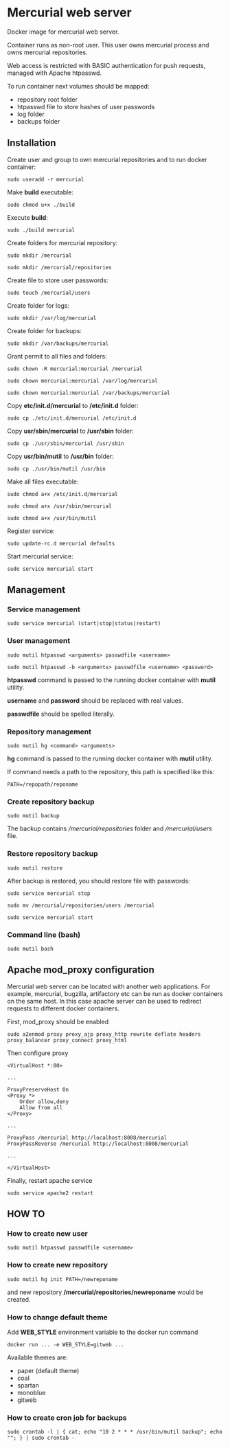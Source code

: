 Mercurial web server
====================
Docker image for mercurial web server.

Container runs as non-root user.
This user owns mercurial process and owns mercurial repositories.

Web access is restricted with BASIC authentication for push requests, managed with Apache htpasswd.

To run container next volumes should be mapped:
* repository root folder
* htpasswd file to store hashes of user passwords
* log folder
* backups folder

Installation
------------
Create user and group to own mercurial repositories and to run docker container:
```
sudo useradd -r mercurial
```

Make **build** executable:
```
sudo chmod u+x ./build
```

Execute **build**:
```
sudo ./build mercurial
```

Create folders for mercurial repository:
```
sudo mkdir /mercurial
```
```
sudo mkdir /mercurial/repositories
```

Create file to store user passwords:
```
sudo touch /mercurial/users
```

Create folder for logs:
```
sudo mkdir /var/log/mercurial
```

Create folder for backups:
```
sudo mkdir /var/backups/mercurial
```

Grant permit to all files and folders:
```
sudo chown -R mercurial:mercurial /mercurial
```
```
sudo chown mercurial:mercurial /var/log/mercurial
```
```
sudo chown mercurial:mercurial /var/backups/mercurial
```

Copy **etc/init.d/mercurial** to **/etc/init.d** folder:
```
sudo cp ./etc/init.d/mercurial /etc/init.d
```

Copy **usr/sbin/mercurial** to **/usr/sbin** folder:
```
sudo cp ./usr/sbin/mercurial /usr/sbin
```

Copy **usr/bin/mutil** to **/usr/bin** folder:
```
sudo cp ./usr/bin/mutil /usr/bin
```

Make all files executable:
```
sudo chmod a+x /etc/init.d/mercurial
```
```
sudo chmod a+x /usr/sbin/mercurial
```
```
sudo chmod a+x /usr/bin/mutil
```

Register service:
```
sudo update-rc.d mercurial defaults
```

Start mercurial service:
```
sudo service mercurial start
```

Management
----------
### Service management
```
sudo service mercurial (start|stop|status|restart)
```

### User management
```
sudo mutil htpasswd <arguments> passwdfile <username>
```
```
sudo mutil htpasswd -b <arguments> passwdfile <username> <password>
```

**htpasswd** command is passed to the running docker container with **mutil** utility.

**username** and **password** should be replaced with real values.

**passwdfile** should be spelled literally.


### Repository management
```
sudo mutil hg <command> <arguments>
```

**hg** command is passed to the running docker container with **mutil** utility.

If command needs a path to the repository, this path is specified like this:
```
PATH=/repopath/reponame
```

### Create repository backup
```
sudo mutil backup
```

The backup contains */mercurial/repositories* folder and */mercurial/users* file.

### Restore repository backup
```
sudo mutil restore
```

After backup is restored, you should restore file with passwords:
```
sudo service mercurial stop
```
```
sudo mv /mercurial/repositories/users /mercurial
```
```
sudo service mercurial start
```

### Command line (bash)
```
sudo mutil bash
```

Apache mod_proxy configuration
------------------------------
Mercurial web server can be located with another web applications.
For example, mercurial, bugzilla, artifactory etc can be run as docker containers on the same host.
In this case apache server can be used to redirect requests to different docker containers.

First, mod_proxy should be enabled
```
sudo a2enmod proxy proxy_ajp proxy_http rewrite deflate headers proxy_balancer proxy_connect proxy_html
```

Then configure proxy
```
<VirtualHost *:80>

...

ProxyPreserveHost On
<Proxy *>
    Order allow,deny
    Allow from all
</Proxy>

...

ProxyPass /mercurial http://localhost:8008/mercurial
ProxyPassReverse /mercurial http://localhost:8008/mercurial

...

</VirtualHost>
```

Finally, restart apache service
```
sudo service apache2 restart
```

HOW TO
------
### How to create new user
```
sudo mutil htpasswd passwdfile <username>
```

### How to create new repository
```
sudo mutil hg init PATH=/newreponame
```
and new repository **/mercurial/repositories/newreponame** would be created.

### How to change default theme
Add **WEB_STYLE** environment variable to the docker run command
```
docker run ... -e WEB_STYLE=gitweb ...
```

Available themes are:
* paper (default theme)
* coal
* spartan
* monoblue
* gitweb

### How to create cron job for backups
```
sudo crontab -l | { cat; echo "10 2 * * * /usr/bin/mutil backup"; echo ""; } | sudo crontab -
```
